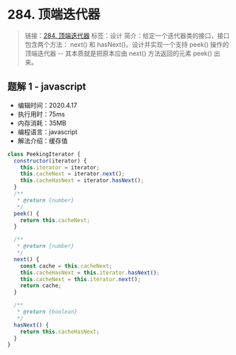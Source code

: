 # 284. 顶端迭代器

> 链接：[284. 顶端迭代器](https://leetcode-cn.com/problems/peeking-iterator/)
> 标签：设计
> 简介：给定一个迭代器类的接口，接口包含两个方法： next() 和 hasNext()。设计并实现一个支持 peek() 操作的顶端迭代器 -- 其本质就是把原本应由 next() 方法返回的元素 peek() 出来。

## 题解 1 - javascript

- 编辑时间：2020.4.17
- 执行用时：75ms
- 内存消耗：35MB
- 编程语言：javascript
- 解法介绍：缓存值

```javascript
class PeekingIterator {
  constructor(iterator) {
    this.iterator = iterator;
    this.cacheNext = iterator.next();
    this.cacheHasNext = iterator.hasNext();
  }
  /**
   * @return {number}
   */
  peek() {
    return this.cacheNext;
  }

  /**
   * @return {number}
   */
  next() {
    const cache = this.cacheNext;
    this.cacheHasNext = this.iterator.hasNext();
    this.cacheNext = this.iterator.next();
    return cache;
  }

  /**
   * @return {boolean}
   */
  hasNext() {
    return this.cacheHasNext;
  }
}
```
